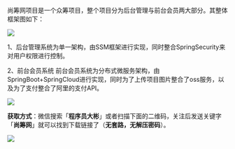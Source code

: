 尚筹网项目是一个众筹项目，整个项目分为后台管理与前台会员两大部分。其整体框架图如下：

![](http://img.dabin-coder.cn/image/尚筹网.jpg)

1、后台管理系统为单一架构，由SSM框架进行实现，同时整合SpringSecurity来对用户权限进行控制。

2、前台会员系统 前台会员系统为分布式微服务架构，由SpringBoot+SpringCloud进行实现，同时为了上传项目图片整合了oss服务，以及为了支付整合了阿里的支付API。

![](http://img.dabin-coder.cn/image/尚筹网1.jpg)

**获取方式**：微信搜索「**程序员大彬**」或者扫描下面的二维码，关注后发送关键字「**尚筹网**」就可以找到下载链接了（**无套路，无解压密码**）。

![](http://img.dabin-coder.cn/image/公众号.jpg)